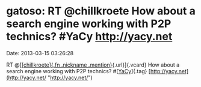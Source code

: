 gatoso: RT \@chillkroete How about a search engine working with P2P technics? \#YaCy http://yacy.net
====================================================================================================

Date: 2013-03-15 03:26:28

RT @[[[chillkroete]{.fn .nickname
.mention}](http://identi.ca/user/713894){.url}]{.vcard} How about a
search engine working with P2P technics?
\#[[YaCy](http://identi.ca/tag/yacy)]{.tag}
[http://yacy.net](http://yacy.net/ "http://yacy.net/")
